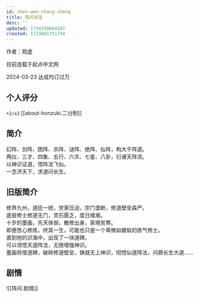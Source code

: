 ```yaml
---
id: zhen-wen-chang-sheng
title: 阵问长生
desc: ''
updated: 1734350684207
created: 1723801751794
---
```


作者：观虚

目前连载于起点中文网

2024-03-23 达成均订过万

## 个人评分

`+2/±2` [[about-honzuki.二分制]]

## 简介

幻阵、剑阵、困阵、杀阵、谜阵、绝阵、仙阵，构大千阵道。  
两仪、三才、四象、五行、六爻、七星、八卦，衍诸天阵流。  
以神识证道，悟阵法飞仙。  
一念济天下，求道问长生。

## 旧版简介

修界九州，道廷一统，世家压迫，宗门垄断，修道壁垒森严。  
底层修士修道无门，灵石匮乏，度日维艰。  
十岁的墨画，先天体弱，散修出身，家境贫寒。  
即便苦心修炼，终其一生，可能也只是一个卑微如蝼蚁的炼气修士。  
直到他的识海中，出现了一块道碑。  
可以领悟天道阵法，无限增强神识。  
墨画将借道碑，破碎修道壁垒，铸就无上神识，彻悟仙道阵法，问鼎长生大道……

## 剧情

<!-- autocorrect-disable -->
![[阵问.剧情]]
<!-- autocorrect-enable -->
